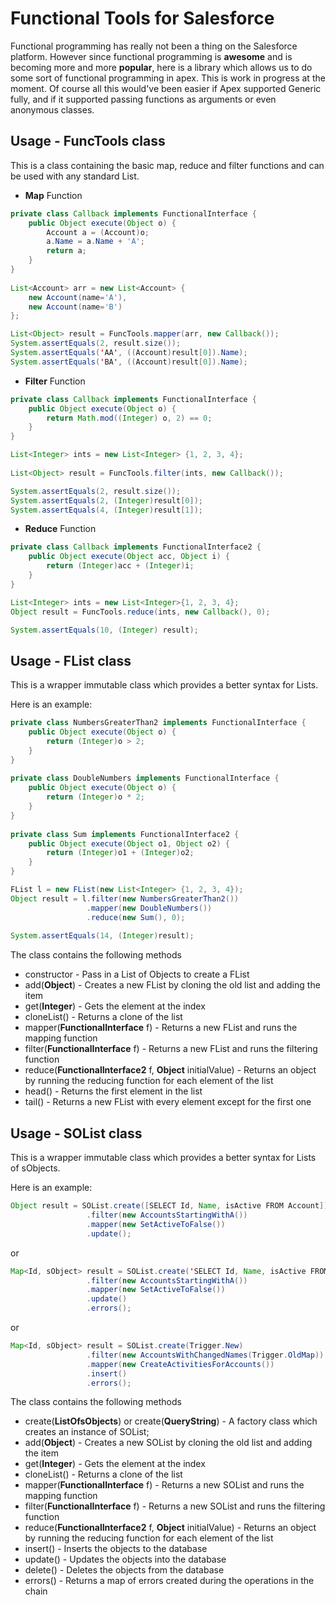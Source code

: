# Functional Tools for Salesforce

Functional programming has really not been a thing on the Salesforce platform. However since functional programming is **awesome** and is becoming more and more **popular**, here is a library which allows us to do some sort of functional programming in apex. This is work in progress at the moment. Of course all this would've been easier if Apex supported Generic fully, and if it supported passing functions as arguments or even anonymous classes.

## Usage - FuncTools class
This is a class containing the basic map, reduce and filter functions and can be used with any standard List.

* **Map** Function
```java
private class Callback implements FunctionalInterface {
    public Object execute(Object o) {
        Account a = (Account)o;
        a.Name = a.Name + 'A';
        return a;
    }
}
    
List<Account> arr = new List<Account> {
    new Account(name='A'), 
    new Account(name='B')
};

List<Object> result = FuncTools.mapper(arr, new Callback());       
System.assertEquals(2, result.size());
System.assertEquals('AA', ((Account)result[0]).Name);
System.assertEquals('BA', ((Account)result[0]).Name);

```

* **Filter** Function
```java
private class Callback implements FunctionalInterface {
    public Object execute(Object o) {
        return Math.mod((Integer) o, 2) == 0;
    }
}

List<Integer> ints = new List<Integer> {1, 2, 3, 4};
                
List<Object> result = FuncTools.filter(ints, new Callback());

System.assertEquals(2, result.size());
System.assertEquals(2, (Integer)result[0]);
System.assertEquals(4, (Integer)result[1]);
```

* **Reduce** Function
```java
private class Callback implements FunctionalInterface2 {
    public Object execute(Object acc, Object i) {
        return (Integer)acc + (Integer)i;
    }
}

List<Integer> ints = new List<Integer>{1, 2, 3, 4};
Object result = FuncTools.reduce(ints, new Callback(), 0);

System.assertEquals(10, (Integer) result);
```

## Usage - FList class
This is a wrapper immutable class which provides a better syntax for Lists.

Here is an example:
```java
private class NumbersGreaterThan2 implements FunctionalInterface {
    public Object execute(Object o) {
        return (Integer)o > 2;
    }
}
    
private class DoubleNumbers implements FunctionalInterface {
    public Object execute(Object o) {
        return (Integer)o * 2;
    }
}
    
private class Sum implements FunctionalInterface2 {
    public Object execute(Object o1, Object o2) {
        return (Integer)o1 + (Integer)o2;
    }
}

FList l = new FList(new List<Integer> {1, 2, 3, 4});
Object result = l.filter(new NumbersGreaterThan2())
                 .mapper(new DoubleNumbers())
                 .reduce(new Sum(), 0);
        
System.assertEquals(14, (Integer)result);
```

The class contains the following methods
* constructor - Pass in a List of Objects to create a FList
* add(**Object**) - Creates a new FList by cloning the old list and adding the item
* get(**Integer**) - Gets the element at the index
* cloneList() - Returns a clone of the list
* mapper(**FunctionalInterface** f) - Returns a new FList and runs the mapping function
* filter(**FunctionalInterface** f) - Returns a new FList and runs the filtering function
* reduce(**FunctionalInterface2** f, **Object** initialValue) - Returns an object by running the reducing function for each element of the list
* head() - Returns the first element in the list
* tail() - Returns a new FList with every element except for the first one

## Usage - SOList class
This is a wrapper immutable class which provides a better syntax for Lists of sObjects.

Here is an example:
```java
Object result = SOList.create([SELECT Id, Name, isActive FROM Account])
                 .filter(new AccountsStartingWithA())
                 .mapper(new SetActiveToFalse())
                 .update();        
```

or 

```java
Map<Id, sObject> result = SOList.create('SELECT Id, Name, isActive FROM Account')
                 .filter(new AccountsStartingWithA())
                 .mapper(new SetActiveToFalse())
                 .update()
                 .errors();
```

or 
```java
Map<Id, sObject> result = SOList.create(Trigger.New)
                 .filter(new AccountsWithChangedNames(Trigger.OldMap))
                 .mapper(new CreateActivitiesForAccounts())
                 .insert()
                 .errors();
```

The class contains the following methods
* create(**ListOfsObjects**) or create(**QueryString**) - A factory class which creates an instance of SOList;
* add(**Object**) - Creates a new SOList by cloning the old list and adding the item
* get(**Integer**) - Gets the element at the index
* cloneList() - Returns a clone of the list
* mapper(**FunctionalInterface** f) - Returns a new SOList and runs the mapping function
* filter(**FunctionalInterface** f) - Returns a new SOList and runs the filtering function
* reduce(**FunctionalInterface2** f, **Object** initialValue) - Returns an object by running the reducing function for each element of the list
* insert() - Inserts the objects to the database
* update() - Updates the objects into the database
* delete() - Deletes the objects from the database
* errors() - Returns a map of errors created during the operations in the chain
